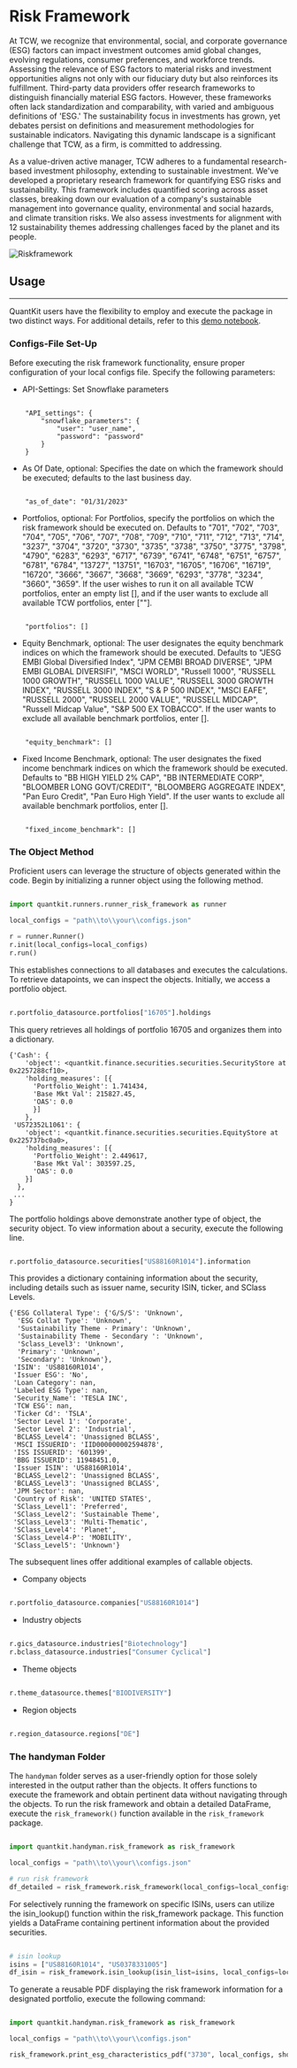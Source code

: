 # Risk Framework

At TCW, we recognize that environmental, social, and corporate governance (ESG) factors can impact investment outcomes amid global changes, evolving regulations, consumer preferences, and workforce trends. Assessing the relevance of ESG factors to material risks and investment opportunities aligns not only with our fiduciary duty but also reinforces its fulfillment. Third-party data providers offer research frameworks to distinguish financially material ESG factors. However, these frameworks often lack standardization and comparability, with varied and ambiguous definitions of 'ESG.' The sustainability focus in investments has grown, yet debates persist on definitions and measurement methodologies for sustainable indicators. Navigating this dynamic landscape is a significant challenge that TCW, as a firm, is committed to addressing.

As a value-driven active manager, TCW adheres to a fundamental research-based investment philosophy, extending to sustainable investment. We've developed a proprietary research framework for quantifying ESG risks and sustainability. This framework includes quantified scoring across asset classes, breaking down our evaluation of a company's sustainable management into governance quality, environmental and social hazards, and climate transition risks. We also assess investments for alignment with 12 sustainability themes addressing challenges faced by the planet and its people.

![Riskframework](../img/risk_framework.png)  

## Usage
---
QuantKit users have the flexibility to employ and execute the package in two distinct ways. For additional details, refer to this [demo notebook](https://ml.azure.com/fileexplorerAzNB?wsid=/subscriptions/9e6414f9-fa32-459d-87f7-26856c9ebc31/resourceGroups/rg-sub-ae-shared-dev-001-esgmlws/providers/Microsoft.MachineLearningServices/workspaces/mlw-sub-ae-shared-dev-001-esgmlws&tid=b730b432-2098-413f-bd4a-014acdf7c72e&activeFilePath=Users/Tim.Bastian/quantkit/demo.ipynb).

### Configs-File Set-Up
Before executing the risk framework functionality, ensure proper configuration of your local configs file. Specify the following parameters:

- API-Settings: Set Snowflake parameters

```shell

    "API_settings": {
        "snowflake_parameters": {
            "user": "user_name",
            "password": "password"
        }
    }

```

- As Of Date, optional: Specifies the date on which the framework should be executed; defaults to the last business day.

```shell

    "as_of_date": "01/31/2023"

```

- Portfolios, optional: For Portfolios, specify the portfolios on which the risk framework should be executed on. Defaults to "701", "702", "703", "704", "705", "706", "707", "708", "709", "710", "711", "712", "713", "714", "3237", "3704", "3720", "3730", "3735", "3738", "3750", "3775", "3798", "4790", "6283", "6293", "6717", "6739", "6741", "6748", "6751", "6757", "6781", "6784", "13727", "13751", "16703", "16705", "16706", "16719", "16720", "3666", "3667", "3668", "3669", "6293", "3778", "3234", "3660", "3659". If the user wishes to run it on all available TCW portfolios, enter an empty list [], and if the user wants to exclude all available TCW portfolios, enter [""].

```shell

    "portfolios": []

```

- Equity Benchmark, optional: The user designates the equity benchmark indices on which the framework should be executed. Defaults to "JESG EMBI Global Diversified Index", "JPM CEMBI BROAD DIVERSE", "JPM EMBI GLOBAL DIVERSIFI", "MSCI WORLD", "Russell 1000", "RUSSELL 1000 GROWTH", "RUSSELL 1000 VALUE", "RUSSELL 3000 GROWTH INDEX", "RUSSELL 3000 INDEX", "S & P 500 INDEX", "MSCI EAFE", "RUSSELL 2000", "RUSSELL 2000 VALUE", "RUSSELL MIDCAP", "Russell Midcap Value", "S&P 500 EX TOBACCO". If the user wants to exclude all available benchmark portfolios, enter [].

```shell

    "equity_benchmark": []

```

- Fixed Income Benchmark, optional: The user designates the fixed income benchmark indices on which the framework should be executed. Defaults to "BB HIGH YIELD 2% CAP", "BB INTERMEDIATE CORP", "BLOOMBER LONG GOVT/CREDIT", "BLOOMBERG AGGREGATE INDEX", "Pan Euro Credit", "Pan Euro High Yield". If the user wants to exclude all available benchmark portfolios, enter [].

```shell

    "fixed_income_benchmark": []

```

### The Object Method
Proficient users can leverage the structure of objects generated within the code. Begin by initializing a runner object using the following method.

```python

import quantkit.runners.runner_risk_framework as runner

local_configs = "path\\to\\your\\configs.json"

r = runner.Runner()
r.init(local_configs=local_configs) 
r.run()

```

This establishes connections to all databases and executes the calculations. To retrieve datapoints, we can inspect the objects. Initially, we access a portfolio object.

```python

r.portfolio_datasource.portfolios["16705"].holdings

```

This query retrieves all holdings of portfolio 16705 and organizes them into a dictionary.

```shell
{'Cash': {
    'object': <quantkit.finance.securities.securities.SecurityStore at 0x2257288cf10>,
    'holding_measures': [{
      'Portfolio_Weight': 1.741434,
      'Base Mkt Val': 215827.45,
      'OAS': 0.0
      }]
    },
 'US72352L1061': {
    'object': <quantkit.finance.securities.securities.EquityStore at 0x225737bc0a0>,
    'holding_measures': [{
      'Portfolio_Weight': 2.449617,
      'Base Mkt Val': 303597.25,
      'OAS': 0.0
    }]
  },
 ...
}
```

The portfolio holdings above demonstrate another type of object, the security object. To view information about a security, execute the following line.

```python

r.portfolio_datasource.securities["US88160R1014"].information

```

This provides a dictionary containing information about the security, including details such as issuer name, security ISIN, ticker, and SClass Levels.

```shell
{'ESG Collateral Type': {'G/S/S': 'Unknown',
  'ESG Collat Type': 'Unknown',
  'Sustainability Theme - Primary': 'Unknown',
  'Sustainability Theme - Secondary ': 'Unknown',
  'Sclass_Level3': 'Unknown',
  'Primary': 'Unknown',
  'Secondary': 'Unknown'},
 'ISIN': 'US88160R1014',
 'Issuer ESG': 'No',
 'Loan Category': nan,
 'Labeled ESG Type': nan,
 'Security_Name': 'TESLA INC',
 'TCW ESG': nan,
 'Ticker Cd': 'TSLA',
 'Sector Level 1': 'Corporate',
 'Sector Level 2': 'Industrial',
 'BCLASS_Level4': 'Unassigned BCLASS',
 'MSCI ISSUERID': 'IID000000002594878',
 'ISS ISSUERID': '601399',
 'BBG ISSUERID': 11948451.0,
 'Issuer ISIN': 'US88160R1014',
 'BCLASS_Level2': 'Unassigned BCLASS',
 'BCLASS_Level3': 'Unassigned BCLASS',
 'JPM Sector': nan,
 'Country of Risk': 'UNITED STATES',
 'SClass_Level1': 'Preferred',
 'SClass_Level2': 'Sustainable Theme',
 'SClass_Level3': 'Multi-Thematic',
 'SClass_Level4': 'Planet',
 'SClass_Level4-P': 'MOBILITY',
 'SClass_Level5': 'Unknown'}
```

The subsequent lines offer additional examples of callable objects.
- Company objects
```python

r.portfolio_datasource.companies["US88160R1014"]

```
- Industry objects
```python

r.gics_datasource.industries["Biotechnology"]
r.bclass_datasource.industries["Consumer Cyclical"]

```
- Theme objects
```python

r.theme_datasource.themes["BIODIVERSITY"]

```

- Region objects
```python

r.region_datasource.regions["DE"]

```

### The handyman Folder

The `handyman` folder serves as a user-friendly option for those solely interested in the output rather than the objects. It offers functions to execute the framework and obtain pertinent data without navigating through the objects. To run the risk framework and obtain a detailed DataFrame, execute the `risk_framework()` function available in the `risk_framework` package.

```python

import quantkit.handyman.risk_framework as risk_framework

local_configs = "path\\to\\your\\configs.json"

# run risk framework
df_detailed = risk_framework.risk_framework(local_configs=local_configs)

```

For selectively running the framework on specific ISINs, users can utilize the isin_lookup() function within the risk_framework package. This function yields a DataFrame containing pertinent information about the provided securities.

```python

# isin lookup
isins = ["US88160R1014", "US0378331005"]
df_isin = risk_framework.isin_lookup(isin_list=isins, local_configs=local_configs)

```

To generate a reusable PDF displaying the risk framework information for a designated portfolio, execute the following command:

```python

import quantkit.handyman.risk_framework as risk_framework

local_configs = "path\\to\\your\\configs.json"

risk_framework.print_esg_characteristics_pdf("3730", local_configs, show_holdings=False)

```